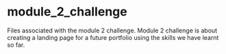 # module_2_challenge
Files associated with the module 2 challenge. Module 2 challenge is about creating a landing page for a future portfolio using the skills we have learnt so far.
